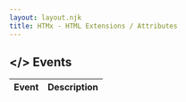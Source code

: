 ```yaml
---
layout: layout.njk
title: HTMx - HTML Extensions / Attributes
---
```


## &lt;<span class="flair">/</span>&gt; Events
<table>
<thead>
<tr>
    <th>Event</th>
    <th>Description</th>
</tr>
</thead>
<tbody>
</tbody>
</table>